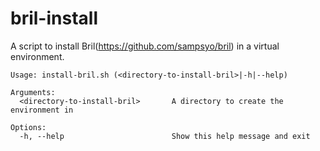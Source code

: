 # bril-install
A script to install Bril(https://github.com/sampsyo/bril) in a virtual environment.

```
Usage: install-bril.sh (<directory-to-install-bril>|-h|--help)

Arguments:
  <directory-to-install-bril>       A directory to create the environment in

Options:
  -h, --help                        Show this help message and exit
```
